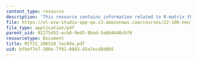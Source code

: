```yaml
---
content_type: resource
description: 'This resource contains information related to R-matrix theory. '
file: https://ol-ocw-studio-app-qa.s3.amazonaws.com/courses/22-106-neutron-interactions-and-applications-spring-2010/bfbef7e7386e7f01808355a7ecd8d8b5_MIT22_106S10_lec04a.pdf
file_type: application/pdf
parent_uid: 02275d52-ecb8-9e45-9bad-5a864640cbf8
resourcetype: Document
title: MIT22_106S10_lec04a.pdf
uid: bfbef7e7-386e-7f01-8083-55a7ecd8d8b5
---
```

